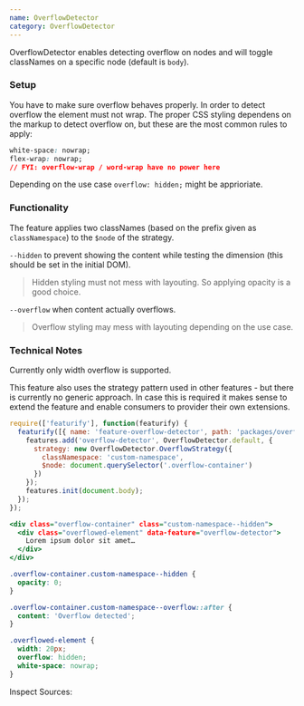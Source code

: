 ```yaml
---
name: OverflowDetector
category: OverflowDetector
---
```


OverflowDetector enables detecting overflow on nodes and will toggle classNames on a specific node (default is `body`).

### Setup

You have to make sure overflow behaves properly. In order to detect overflow the element must not wrap.
The proper CSS styling dependens on the markup to detect overflow on, but these are the most common rules to apply:
```css
white-space: nowrap;
flex-wrap: nowrap;
// FYI: overflow-wrap / word-wrap have no power here
```

Depending on the use case `overflow: hidden;` might be apprioriate.

### Functionality

The feature applies two classNames (based on the prefix given as `classNamespace`) to the `$node` of the strategy.

`--hidden` to prevent showing the content while testing the dimension (this should be set in the initial DOM).
> Hidden styling must not mess with layouting. So applying opacity is a good choice.

`--overflow` when content actually overflows.
> Overflow styling may mess with layouting depending on the use case.

### Technical Notes

Currently only width overflow is supported.

This feature also uses the strategy pattern used in other features - but there is currently no generic approach.
In case this is required it makes sense to extend the feature and enable consumers to provider their own extensions.

```types.js
require(['featurify'], function(featurify) {
  featurify([{ name: 'feature-overflow-detector', path: 'packages/overflow-detector/lib/main.min.js' }, 'base', 'base.features'], function(OverflowDetector, base, features) {
    features.add('overflow-detector', OverflowDetector.default, {
      strategy: new OverflowDetector.OverflowStrategy({
        classNamespace: 'custom-namespace',
        $node: document.querySelector('.overflow-container')
      })
    });
    features.init(document.body);
  });
});
```
```types.html
<div class="overflow-container" class="custom-namespace--hidden">
  <div class="overflowed-element" data-feature="overflow-detector">
    Lorem ipsum dolor sit amet…
  </div>
</div>
```
```types.css
.overflow-container.custom-namespace--hidden {
  opacity: 0;
}

.overflow-container.custom-namespace--overflow::after {
  content: 'Overflow detected';
}

.overflowed-element {
  width: 20px;
  overflow: hidden;
  white-space: nowrap;
}
```

Inspect Sources:
```src:../src/index.js
```
```src:../src/style.scss
```
```types:../lib/style.css
```

